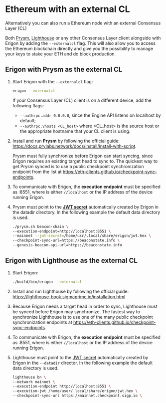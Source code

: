 # Ethereum with an external CL

Alternatively you can also run a Ethereum node with an external Consensus Layer (CL) 

Both [Prysm](#erigon-with-prysm-as-the-external-consensus-layer), [Lighthouse](#erigon-with-lighthouse-as-the-external-consensus-layer) or any other Consensus Layer client alongside with Erigon by adding the `--externalcl` flag. This will also allow you to access the Ethereum blockchain directly and give you the possibility to manage your keys to stake your ETH and do block production.


## Erigon with Prysm as the external CL

1. Start Erigon with the `--externalcl` flag:

    ```bash
    erigon --externalcl
    ```
    If your Consensus Layer (CL) client is on a different device, add the following flags:
    - `--authrpc.addr 0.0.0.0`, since the Engine API listens on localhost by default;
    - `--authrpc.vhosts <CL_host>` where <CL_host> is the source host or the appropriate hostname that your CL client is using.

2. Install and run **Prysm** by following the official guide: <https://docs.prylabs.network/docs/install/install-with-script>.

    Prysm must fully synchronize before Erigon can start syncing, since Erigon requires an existing target head to sync to. The quickest way to get Prysm synced is to use a public checkpoint synchronization endpoint from the list at <https://eth-clients.github.io/checkpoint-sync-endpoints>.

3. To communicate with Erigon, the **execution endpoint** must be specified as <erigon address>:8551, where <erigon address> is either `//localhost` or the IP address of the device running Erigon.

4. Prysm must point to the **[JWT secret](/advanced/jwt.md)** automatically created by Erigon in the datadir directory. In the following example the default data directory is used.

    ```bash
    ./prysm.sh beacon-chain \
    --execution-endpoint=http://localhost:8551 \
    --mainnet --jwt-secret=/home/usr/.local/share/erigon/jwt.hex \
    --checkpoint-sync-url=https://beaconstate.info \
    --genesis-beacon-api-url=https://beaconstate.info
    ```


## Erigon with Lighthouse as the external CL

1. Start Erigon:

    ```bash
    ./build/bin/erigon --externalcl
    ```

2. Install and run Lighthouse by following the official guide: <https://lighthouse-book.sigmaprime.io/installation.html>

3. Because Erigon needs a target head in order to sync, Lighthouse must be synced before Erigon may synchronize. The fastest way to synchronize Lighthouse is to use one of the many public checkpoint synchronization endpoints at <https://eth-clients.github.io/checkpoint-sync-endpoints>.

4. To communicate with Erigon, the **execution endpoint** must be specified as <erigon address>:8551, where <erigon address> is either `//localhost` or the IP address of the device running Erigon.

5. Lighthouse must point to the [JWT secret](/advanced/jwt.md) automatically created by Erigon in the `--datadir` director. In the following example the default data directory is used.

    ```bash
    lighthouse bn \
    --network mainnet \
    --execution-endpoint http://localhost:8551 \
    --execution-jwt /home/user/.local/share/erigon/jwt.hex \
    --checkpoint-sync-url https://mainnet.checkpoint.sigp.io \
    ```


